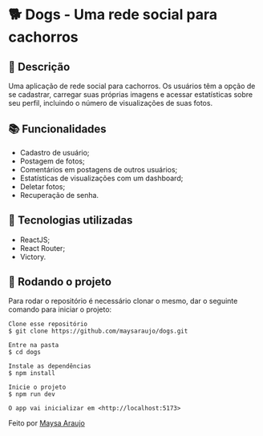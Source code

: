 <h1 text-align="center">🐕 Dogs - Uma rede social para cachorros</h1>

## :memo: Descrição
Uma aplicação de rede social para cachorros. Os usuários têm a opção de se cadastrar, carregar suas próprias imagens e acessar estatísticas sobre seu perfil, incluindo o número de visualizações de suas fotos.

## :books: Funcionalidades
* Cadastro de usuário;
* Postagem de fotos;
* Comentários em postagens de outros usuários;
* Estatísticas de visualizações com um dashboard;
* Deletar fotos;
* Recuperação de senha.

## :wrench: Tecnologias utilizadas
* ReactJS;
* React Router;
* Victory.

## :rocket: Rodando o projeto
Para rodar o repositório é necessário clonar o mesmo, dar o seguinte comando para iniciar o projeto:
```
Clone esse repositório
$ git clone https://github.com/maysaraujo/dogs.git

Entre na pasta
$ cd dogs

Instale as dependências
$ npm install

Inicie o projeto
$ npm run dev

O app vai inicializar em <http://localhost:5173>
```

Feito por <a href="https://github.com/maysaraujo">Maysa Araujo</a>
